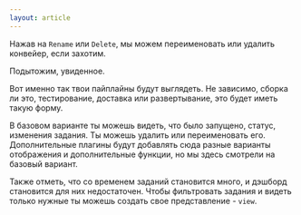 ```yaml
---
layout: article
---
```

Нажав на `Rename` или `Delete`, мы можем переименовать или удалить конвейер, если захотим.

Подытожим, увиденное.

Вот именно так твои пайплайны будут выглядеть. Не зависимо, сборка ли это, тестирование, доставка или развертывание, это будет иметь такую форму.

В базовом варианте ты можешь видеть, что было запущено, статус, изменения задания. Ты можешь удалить или переименовать его. Дополнительные плагины будут добавлять сюда разные варианты отображения и дополнительные функции, но мы здесь смотрели на базовый вариант.

Также отметь, что со временем заданий становится много, и дэшборд становится для них недостаточен. Чтобы фильтровать задания и видеть только нужные ты можешь создать свое представление - `view`.
